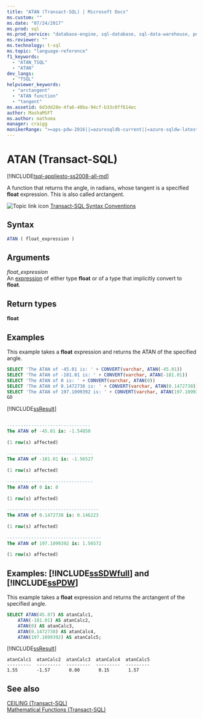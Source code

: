 ```yaml
---
title: "ATAN (Transact-SQL) | Microsoft Docs"
ms.custom: ""
ms.date: "07/24/2017"
ms.prod: sql
ms.prod_service: "database-engine, sql-database, sql-data-warehouse, pdw"
ms.reviewer: ""
ms.technology: t-sql
ms.topic: "language-reference"
f1_keywords: 
  - "ATAN_TSQL"
  - "ATAN"
dev_langs: 
  - "TSQL"
helpviewer_keywords: 
  - "arctangent"
  - "ATAN function"
  - "tangent"
ms.assetid: 6d3dd28e-4fa6-40ba-94cf-b33c0ff614ec
author: MashaMSFT
ms.author: mathoma
manager: craigg
monikerRange: ">=aps-pdw-2016||=azuresqldb-current||=azure-sqldw-latest||>=sql-server-2016||=sqlallproducts-allversions||>=sql-server-linux-2017||=azuresqldb-mi-current"
---
```

# ATAN (Transact-SQL)
[!INCLUDE[tsql-appliesto-ss2008-all-md](../../includes/tsql-appliesto-ss2008-all-md.md)]

A function that returns the angle, in radians, whose tangent is a specified **float** expression. This is also called arctangent.
  
![Topic link icon](../../database-engine/configure-windows/media/topic-link.gif "Topic link icon") [Transact-SQL Syntax Conventions](../../t-sql/language-elements/transact-sql-syntax-conventions-transact-sql.md)
  
## Syntax  
  
```sql
ATAN ( float_expression )  
```  
  
## Arguments  
*float_expression*  
An [expression](../../t-sql/language-elements/expressions-transact-sql.md) of either type **float** or of a type that implicitly convert to **float**.
  
## Return types
**float**
  
## Examples  
This example takes a **float** expression and returns the ATAN of the specified angle.
  
```sql
SELECT 'The ATAN of -45.01 is: ' + CONVERT(varchar, ATAN(-45.01))  
SELECT 'The ATAN of -181.01 is: ' + CONVERT(varchar, ATAN(-181.01))  
SELECT 'The ATAN of 0 is: ' + CONVERT(varchar, ATAN(0))  
SELECT 'The ATAN of 0.1472738 is: ' + CONVERT(varchar, ATAN(0.1472738))  
SELECT 'The ATAN of 197.1099392 is: ' + CONVERT(varchar, ATAN(197.1099392))  
GO  
```  
  
[!INCLUDE[ssResult](../../includes/ssresult-md.md)]
  
```sql
  
-------------------------------   
The ATAN of -45.01 is: -1.54858                         
  
(1 row(s) affected)  
  
--------------------------------   
The ATAN of -181.01 is: -1.56527                         
  
(1 row(s) affected)  
  
--------------------------------   
The ATAN of 0 is: 0                                
  
(1 row(s) affected)  
  
----------------------------------   
The ATAN of 0.1472738 is: 0.146223                         
  
(1 row(s) affected)  
  
-----------------------------------   
The ATAN of 197.1099392 is: 1.56572                          
  
(1 row(s) affected)  
```  
  
## Examples: [!INCLUDE[ssSDWfull](../../includes/sssdwfull-md.md)] and [!INCLUDE[ssPDW](../../includes/sspdw-md.md)]  
This example takes a **float** expression and returns the arctangent of the specified angle.
  
```sql
SELECT ATAN(45.87) AS atanCalc1,  
    ATAN(-181.01) AS atanCalc2,  
    ATAN(0) AS atanCalc3,  
    ATAN(0.1472738) AS atanCalc4,  
    ATAN(197.1099392) AS atanCalc5;  
```  
  
[!INCLUDE[ssResult](../../includes/ssresult-md.md)]
  
```
atanCalc1  atanCalc2  atanCalc3  atanCalc4  atanCalc5
---------  ---------  ---------  ---------  ---------
1.55       -1.57       0.00       0.15       1.57
```
  
## See also
[CEILING &#40;Transact-SQL&#41;](../../t-sql/functions/ceiling-transact-sql.md)  
[Mathematical Functions &#40;Transact-SQL&#41;](../../t-sql/functions/mathematical-functions-transact-sql.md)
  
  

